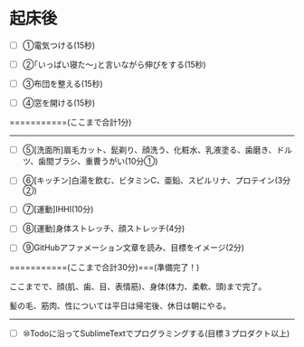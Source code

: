 # 起床後

- [ ] ①電気つける(15秒)

- [ ] ②｢いっぱい寝た～｣と言いながら伸びをする(15秒)

- [ ] ③布団を整える(15秒)

- [ ] ④窓を開ける(15秒)

===========(ここまで合計1分)

---

- [ ] ⑤[洗面所]眉毛カット、髭剃り、顔洗う、化粧水、乳液塗る、歯磨き、ドルツ、歯間ブラシ、重曹うがい(10分①)

- [ ] ⑥[キッチン]白湯を飲む、ビタミンC、亜鉛、スピルリナ、プロテイン(3分②)

- [ ] ⑦[運動]IHHI(10分)

- [ ] ⑧[運動]身体ストレッチ、顔ストレッチ(4分)

- [ ] ⑨GitHubアファメーション文章を読み、目標をイメージ(2分)

===========(ここまで合計30分)===(準備完了！)

ここまでで、顔(肌、歯、目、表情筋)、身体(体力、柔軟、頭)まで完了。

髪の毛、筋肉、性については平日は帰宅後、休日は朝にやる。

---

- [ ] ⑩Todoに沿ってSublimeTextでプログラミングする(目標３プロダクト以上)
